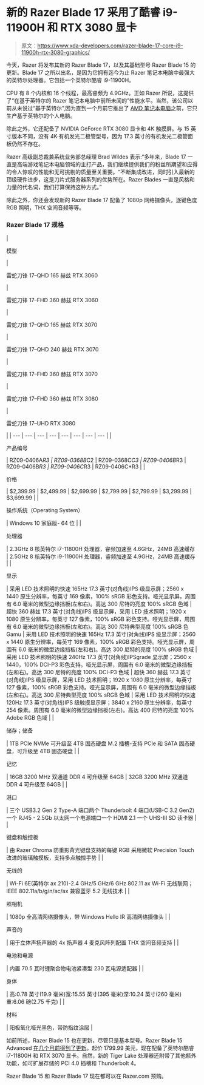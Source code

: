 # 新的 Razer Blade 17 采用了酷睿 i9-11900H 和 RTX 3080 显卡

> 原文：<https://www.xda-developers.com/razer-blade-17-core-i9-11900h-rtx-3080-graphics/>

今天，Razer 将发布其新的 Razer Blade 17，以及其基础型号 Razer Blade 15 的更新。Blade 17 之所以出名，是因为它拥有迄今为止 Razer 笔记本电脑中最强大的英特尔处理器。它包括一个英特尔酷睿 i9-11900H。

CPU 有 8 个内核和 16 个线程，最高睿频为 4.9GHz。正如 Razer 所说，这提供了“在基于英特尔的 Razer 笔记本电脑中前所未闻的”性能水平。当然，该公司以前从未说过“基于英特尔”,因为直到一个月前它推出了 [AMD 笔记本电脑](https://www.xda-developers.com/best-amd-ryzen-laptops/)之前，它只生产基于英特尔的个人电脑。

除此之外，它还配备了 NVIDIA GeForce RTX 3080 显卡和 4K 触摸屏。与 15 英寸版本不同，没有 4K·有机发光二极管型号，因为 17.3 英寸的有机发光二极管面板仍然不存在。

Razer 高级副总裁兼系统业务部总经理 Brad Wildes 表示:“多年来，Blade 17 一直是高端游戏笔记本电脑领域的主打产品，我们继续提供我们的粉丝所期望和应得的令人惊叹的性能和无可挑剔的质量至关重要。“不断集成改进，同时引入最新的顶级硬件进步，这是刀片式服务器系列的优势所在。Razer Blades 一直是风格和力量的代名词，我们打算保持这种方式。”

除此之外，你还会发现新的 Razer Blade 17 配备了 1080p 网络摄像头，逐键色度 RGB 照明，THX 空间音频等等。

### Razer Blade 17 规格

| 

模型

 | 

雷蛇刀锋 17–QHD 165 赫兹 RTX 3060

 | 

雷蛇刀锋 17–FHD 360 赫兹 RTX 3060

 | 

雷蛇刀锋 17–QHD 165 赫兹 RTX 3070

 | 

雷蛇刀锋 17–QHD 240 赫兹 RTX 3070

 | 

雷蛇刀锋 17–FHD 360 赫兹 RTX 3070

 | 

雷蛇刀锋 17–FHD 360 赫兹 RTX 3080

 | 

雷蛇刀锋 17–UHD RTX 3080

 |
| --- | --- | --- | --- | --- | --- | --- | --- |
| 

产品编号

 | RZ09-0406A*R3 | RZ09-0368B*C2 | RZ09-0368C*C3 | RZ09-0406B*R3 | RZ09-0406B*R3 | RZ09-0406C*R3 | RZ09-0406C*R3 |
| 

价格

 | $2,399.99 | $2,499.99 | $2,699.99 | $2,799.99 | $2,799.99 | $3,299.99 | $3,699.99 |
| 

操作系统（Operating System）

 | Windows 10 家庭版- 64 位 |
| 

处理器

 | 2.3GHz 8 核英特尔 i7-11800H 处理器，睿频加速至 4.6GHz，24MB 高速缓存 | 2.5GHz 8 核英特尔 i9-11900H 处理器，睿频加速至 4.9GHz，24MB 高速缓存 |
| 

显示

 | 采用 LED 技术照明的快速 165Hz 17.3 英寸(对角线)IPS 级显示屏；2560 x 1440 原生分辨率，每英寸 169 像素，100% sRGB 彩色支持。哑光显示屏，周围有 6.0 毫米的微型边缘挡板(左和右)。高达 300 尼特的亮度 100% sRGB 色域 | 超快 360 赫兹 17.3 英寸(对角线)IPS 级显示屏，采用 LED 技术照明；1920 x 1080 原生分辨率，每英寸 127 像素，100% sRGB 彩色支持。哑光显示屏，周围有 6.0 毫米的微型边缘挡板(左和右)。高达 300 尼特典型亮度 100% sRGB 色 Gamu | 采用 LED 技术照明的快速 165Hz 17.3 英寸(对角线)IPS 级显示屏；2560 x 1440 原生分辨率，每英寸 169 像素，100% sRGB 彩色支持。哑光显示屏，周围有 6.0 毫米的微型边缘挡板(左和右)。高达 300 尼特的亮度 100% sRGB 色域 | 采用 LED 技术照明的快速 240Hz 17.3 英寸(对角线)IPSgrade 显示屏；2560 x 1440，100% DCI-P3 彩色支持。哑光显示屏，周围有 6.0 毫米的微型边缘挡板(左和右)。高达 300 尼特的亮度 100% DCI-P3 色域 | 超快 360 赫兹 17.3 英寸(对角线)IPS 级显示屏，采用 LED 技术照明；1920 x 1080 原生分辨率，每英寸 127 像素，100% sRGB 彩色支持。哑光显示屏，周围有 6.0 毫米的微型边缘挡板(左和右)。高达 300 尼特典型亮度 100% sRGB 色域 | 采用 LED 技术照明的快速 120Hz 17.3 英寸(对角线)IPS 级触摸显示屏；3840 x 2160 原生分辨率，每英寸 254 像素。周围有 6.0 毫米的微型边缘挡板(左右)。高达 400 尼特的亮度 100% Adobe RGB 色域 |
| 

储存；储备

 | 1TB PCIe NVMe 可升级至 4TB 固态硬盘 M.2 插槽-支持 PCIe 和 SATA 固态硬盘，可升级至 4TB 固态硬盘 |
| 

记忆

 | 16GB 3200 MHz 双通道 DDR 4 可升级至 64GB | 32GB 3200 MHz 双通道 DDR 4 可升级至 64GB |
| 

港口

 | 三个 USB3.2 Gen 2 Type-A 端口两个 Thunderbolt 4 端口(USB-C 3.2 Gen2)一个 RJ45 - 2.5Gb 以太网一个电源端口一个 HDMI 2.1 一个 UHS-III SD 读卡器 |
| 

键盘和触控板

 | 由 Razer Chroma 防重影背光键盘支持的每键 RGB 采用微软 Precision Touch 改进的玻璃触摸板，支持多点触控手势 |
| 

无线的

 | Wi-Fi 6E(英特尔 ax 210)-2.4 GHz/5 GHz/6 GHz 802.11 ax Wi-Fi 无线联网；IEEE 802.11a/b/g/n/ac/ax 兼容蓝牙 5.2 无线技术 |
| 

照相机

 | 1080p 全高清网络摄像头，带 Windows Hello IR 高清网络摄像头 |
| 

声音的

 | 用于立体声扬声器的 4x 扬声器 4 麦克风阵列配置 THX 空间音频支持 |
| 

电池和电源

 | 内置 70.5 瓦时锂聚合物电池紧凑型 230 瓦电源适配器 |
| 

身体

 | 高:0.78 英寸(19.9 毫米)宽:15.55 英寸(395 毫米)深:10.24 英寸(260 毫米)重:6.06 磅(2.75 千克) |
| 

材料

 | 阳极氧化哑光黑色，带防指纹涂层 |

如前所述，Razer Blade 15 也在更新，尽管只是基本型号。Razer Blade 15 Advanced [在几个月前得到了更新](https://www.xda-developers.com/razer-blade-15-advanced-thinnest-rtx-gaming-laptop/)。起价 1799.99 美元，现在配备了英特尔酷睿 i7-11800H 和 RTX 3070 显卡。自然，新的 Tiger Lake 处理器还附带了其他额外功能，如可扩展存储的 PCI 4.0 插槽和 Thunderbolt 4。

Razer Blade 15 和 Razer Blade 17 现在都可以在 Razer.com 预购。